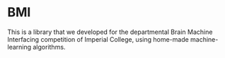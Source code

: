 BMI
===

This is a library that we developed for the departmental Brain Machine Interfacing competition of Imperial College, using home-made machine-learning algorithms.